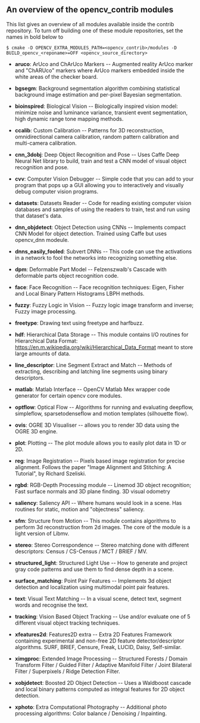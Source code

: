 An overview of the opencv_contrib modules
-----------------------------------------

This list gives an overview of all modules available inside the contrib repository.
To turn off building one of these module repositories, set the names in bold below to <reponame>

```
$ cmake -D OPENCV_EXTRA_MODULES_PATH=<opencv_contrib>/modules -D BUILD_opencv_<reponame>=OFF <opencv_source_directory>
```

- **aruco**: ArUco and ChArUco Markers -- Augmented reality ArUco marker and "ChARUco" markers where ArUco markers embedded inside the white areas of the checker board.

- **bgsegm**: Background segmentation algorithm combining statistical background image estimation and per-pixel Bayesian segmentation.

- **bioinspired**: Biological Vision -- Biologically inspired vision model: minimize noise and luminance variance, transient event segmentation, high dynamic range tone mapping methods.

- **ccalib**: Custom Calibration -- Patterns for 3D reconstruction, omnidirectional camera calibration, random pattern calibration and multi-camera calibration.

- **cnn_3dobj**: Deep Object Recognition and Pose -- Uses Caffe Deep Neural Net library to build, train and test a CNN model of visual object recognition and pose.

- **cvv**: Computer Vision Debugger -- Simple code that you can add to your program that pops up a GUI allowing you to interactively and visually debug computer vision programs.

- **datasets**: Datasets Reader -- Code for reading existing computer vision databases and samples of using the readers to train, test and run using that dataset's data.

- **dnn_objdetect**: Object Detection using CNNs -- Implements compact CNN Model for object detection. Trained using Caffe but uses opencv_dnn modeule.

- **dnns_easily_fooled**: Subvert DNNs -- This code can use the activations in a network to fool the networks into recognizing something else.

- **dpm**: Deformable Part Model -- Felzenszwalb's Cascade with deformable parts object recognition code.

- **face**: Face Recognition -- Face recognition techniques: Eigen, Fisher and Local Binary Pattern Histograms LBPH methods.

- **fuzzy**: Fuzzy Logic in Vision -- Fuzzy logic image transform and inverse; Fuzzy image processing.

- **freetype**: Drawing text using freetype and harfbuzz.

- **hdf**: Hierarchical Data Storage -- This module contains I/O routines for Hierarchical Data Format: https://en.m.wikipedia.org/wiki/Hierarchical_Data_Format meant to store large amounts of data.

- **line_descriptor**: Line Segment Extract and Match -- Methods of extracting, describing and latching line segments using binary descriptors.

- **matlab**: Matlab Interface -- OpenCV Matlab Mex wrapper code generator for certain opencv core modules.

- **optflow**: Optical Flow -- Algorithms for running and evaluating deepflow, simpleflow, sparsetodenseflow and motion templates (silhouette flow).

- **ovis**: OGRE 3D Visualiser -- allows you to render 3D data using the OGRE 3D engine.

- **plot**: Plotting -- The plot module allows you to easily plot data in 1D or 2D.

- **reg**: Image Registration -- Pixels based image registration for precise alignment. Follows the paper "Image Alignment and Stitching: A Tutorial", by Richard Szeliski.

- **rgbd**: RGB-Depth Processing module -- Linemod 3D object recognition; Fast surface normals and 3D plane finding. 3D visual odometry

- **saliency**: Saliency API -- Where humans would look in a scene. Has routines for static, motion and "objectness" saliency.

- **sfm**: Structure from Motion -- This module contains algorithms to perform 3d reconstruction from 2d images. The core of the module is a light version of Libmv.

- **stereo**: Stereo Correspondence -- Stereo matching done with different descriptors: Census / CS-Census / MCT / BRIEF / MV.

- **structured_light**: Structured Light Use -- How to generate and project gray code patterns and use them to find dense depth in a scene.

- **surface_matching**: Point Pair Features -- Implements 3d object detection and localization using multimodal point pair features.

- **text**: Visual Text Matching -- In a visual scene, detect text, segment words and recognise the text.

- **tracking**: Vision Based Object Tracking -- Use and/or evaluate one of 5 different visual object tracking techniques.

- **xfeatures2d**: Features2D extra -- Extra 2D Features Framework containing experimental and non-free 2D feature detector/descriptor algorithms. SURF, BRIEF, Censure, Freak, LUCID, Daisy, Self-similar.

- **ximgproc**: Extended Image Processing -- Structured Forests / Domain Transform Filter / Guided Filter / Adaptive Manifold Filter / Joint Bilateral Filter / Superpixels / Ridge Detection Filter.

- **xobjdetect**: Boosted 2D Object Detection -- Uses a Waldboost cascade and local binary patterns computed as integral features for 2D object detection.

- **xphoto**: Extra Computational Photography -- Additional photo processing algorithms: Color balance / Denoising / Inpainting.
